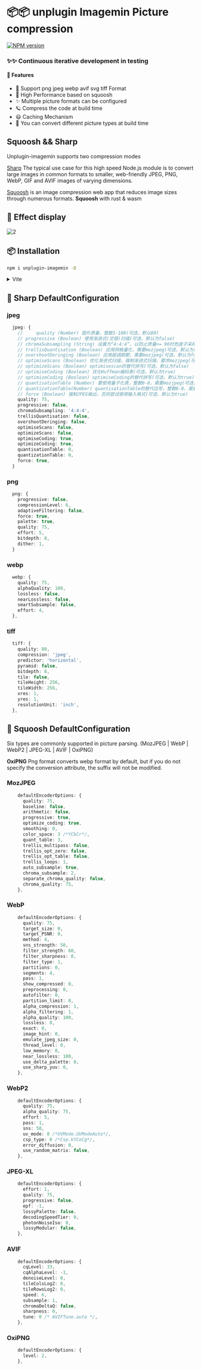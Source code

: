 # 📦📦 unplugin Imagemin Picture compression

[![NPM version](https://img.shields.io/npm/v/unplugin-imagemin?color=a1b858&label=)](https://www.npmjs.com/package/unplugin-imagemin)

### ✨✨ Continuous iterative development in testing

#### 🌈 Features

- 🍰 Support png jpeg webp avif svg tiff Format
- 🦾 High Performance based on squoosh
- ✨ Multiple picture formats can be configured
- 🪐 Compress the code at build time
- 😃 Caching Mechanism
- 🌈 You can convert different picture types at build time

## Squoosh && Sharp

Unplugin-imagemin supports two compression modes 

 [Sharp](https://github.com/lovell/sharp) The typical use case for this high speed Node.js module is to convert large images in common formats to smaller, web-friendly JPEG, PNG, WebP, GIF and AVIF images of varying dimensions.

 [Squoosh](https://github.com/GoogleChromeLabs/squoosh) is an image compression web app that reduces image sizes through numerous formats.
 **Squoosh** with rust & wasm 

## 🍰 Effect display
![2](https://user-images.githubusercontent.com/66500121/205471785-7bf4c1b8-42ca-4d3e-a160-4e1d3562f2d2.gif)


## 📦 Installation

```bash
npm i unplugin-imagemin -D
```

<details>
<summary>Vite</summary><br>

```ts
import { defineConfig } from 'vite';
import vue from '@vitejs/plugin-vue';
import imagemin from 'unplugin-imagemin/vite';
// https://vitejs.dev/config/
export default defineConfig({
  plugins: [
    vue(),   
    imagemin({
      // Default configuration options for compressing different pictures
      compress: {
        jpg: {
          quality: 0,
        },
        jpeg: {
          quality: 70,
        },
        png: {
          quality: 70,
        },
        webp: {
          quality: 70,
        },
      },
      // The type of picture converted after the build
      conversion: [
        { from: 'png', to: 'jpeg' },
        { from: 'jpeg', to: 'webp' },
      ]
    })
  ]
});
```

<br></details>

## 🌸 Sharp DefaultConfiguration

### jpeg

```ts
  jpeg: {
    //     quality (Number) 图片质量，整数1-100(可选，默认80)
    // progressive (Boolean) 使用渐进式(交错)扫描(可选，默认为false)
    // chromaSubsampling (String) 设置为“4:4:4”，以防止质量<= 90时色度子采样(可选，默认为“4:2:0”)
    // trellisQuantisation (Boolean) 应用网格量化，需要mozjpeg(可选，默认为false)
    // overshootDeringing (Boolean) 应用超调脱靶，需要mozjpeg(可选，默认为false)
    // optimiseScans (Boolean) 优化渐进式扫描，强制渐进式扫描，要求mozjpeg(可选，默认为false)
    // optimizeScans (Boolean) optimisescan的替代拼写(可选，默认为false)
    // optimiseCoding (Boolean) 优化Huffman编码表(可选，默认为true)
    // optimizeCoding (Boolean) optimiseCoding的替代拼写(可选，默认为true)
    // quantisationTable (Number) 要使用量子化表，整数0-8，需要mozjpeg(可选，默认为0)
    // quantizationTable(Number) quantisationTable的替代边写，整数0-8，需要mozjpeg(可选，默认为0)
    // force (Boolean) 强制JPEG输出，否则尝试使用输入格式(可选，默认为true)
    quality: 75,
    progressive: false,
    chromaSubsampling: '4:4:4',
    trellisQuantisation: false,
    overshootDeringing: false,
    optimiseScans: false,
    optimizeScans: false,
    optimiseCoding: true,
    optimizeCoding: true,
    quantisationTable: 0,
    quantizationTable: 0,
    force: true,
  }
```

### png
```ts
  png: {
    progressive: false,
    compressionLevel: 6,
    adaptiveFiltering: false,
    force: true,
    palette: true,
    quality: 75,
    effort: 5,
    bitdepth: 8,
    dither: 1,
  }
```

### webp
```ts
  webp: {
    quality: 75,
    alphaQuality: 100,
    lossless: false,
    nearLossless: false,
    smartSubsample: false,
    effort: 4,
  },
```

### tiff
```ts
  tiff: {
    quality: 80,
    compression: 'jpeg',
    predictor: 'horizontal',
    pyramid: false,
    bitdepth: 8,
    tile: false,
    tileHeight: 256,
    tileWidth: 256,
    xres: 1,
    yres: 1,
    resolutionUnit: 'inch',
  },
```

## 🌸 Squoosh DefaultConfiguration

Six types are commonly supported in picture parsing. (MozJPEG | WebP | WebP2 | JPEG-XL | AVIF | OxiPNG)

**OxiPNG**
Png format converts webp format by default, but if you do not specify the conversion attribute, the suffix will not be modified.


### MozJPEG

```ts
    defaultEncoderOptions: {
      quality: 75,
      baseline: false,
      arithmetic: false,
      progressive: true,
      optimize_coding: true,
      smoothing: 0,
      color_space: 3 /*YCbCr*/,
      quant_table: 3,
      trellis_multipass: false,
      trellis_opt_zero: false,
      trellis_opt_table: false,
      trellis_loops: 1,
      auto_subsample: true,
      chroma_subsample: 2,
      separate_chroma_quality: false,
      chroma_quality: 75,
    },
```

### WebP

```ts
    defaultEncoderOptions: {
      quality: 75,
      target_size: 0,
      target_PSNR: 0,
      method: 4,
      sns_strength: 50,
      filter_strength: 60,
      filter_sharpness: 0,
      filter_type: 1,
      partitions: 0,
      segments: 4,
      pass: 1,
      show_compressed: 0,
      preprocessing: 0,
      autofilter: 0,
      partition_limit: 0,
      alpha_compression: 1,
      alpha_filtering: 1,
      alpha_quality: 100,
      lossless: 0,
      exact: 0,
      image_hint: 0,
      emulate_jpeg_size: 0,
      thread_level: 0,
      low_memory: 0,
      near_lossless: 100,
      use_delta_palette: 0,
      use_sharp_yuv: 0,
    },
```

### WebP2

```ts
    defaultEncoderOptions: {
      quality: 75,
      alpha_quality: 75,
      effort: 5,
      pass: 1,
      sns: 50,
      uv_mode: 0 /*UVMode.UVModeAuto*/,
      csp_type: 0 /*Csp.kYCoCg*/,
      error_diffusion: 0,
      use_random_matrix: false,
    },
```

### JPEG-XL

```ts
    defaultEncoderOptions: {
      effort: 1,
      quality: 75,
      progressive: false,
      epf: -1,
      lossyPalette: false,
      decodingSpeedTier: 0,
      photonNoiseIso: 0,
      lossyModular: false,
    },
```

### AVIF

```ts
    defaultEncoderOptions: {
      cqLevel: 33,
      cqAlphaLevel: -1,
      denoiseLevel: 0,
      tileColsLog2: 0,
      tileRowsLog2: 0,
      speed: 6,
      subsample: 1,
      chromaDeltaQ: false,
      sharpness: 0,
      tune: 0 /* AVIFTune.auto */,
    },
```

### OxiPNG

```ts
    defaultEncoderOptions: {
      level: 2,
    },
```


<!-- ## Sharp DefaultConfiguration -->

<!-- ## TODO

- sass moudle navigator web error (refactor)
- transform with unplugin context
- use cache in node_modules
- refactor user options
- Various types of pictures （Svg is not supported）
- pref If there is this type or picture, then continue to go down.
- transform get global ctx || context
- resolve generateBundle callback replace code
- Attribute compress test error
- Css module conversion
- refactor generateBundle before write chunk
- typescript Type hint
- Optimize the overall logical structure of the code
- Provides two modes to build and closebundle -->
